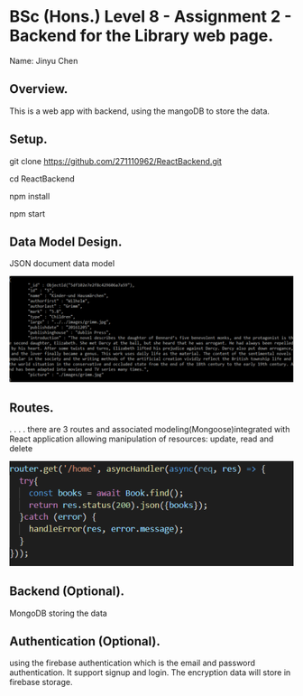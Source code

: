 # BSc (Hons.) Level 8 - Assignment 2 - Backend for the Library web page.

Name: Jinyu Chen

## Overview.

This is a web app with backend, using the mangoDB to store the data.


## Setup.

git clone https://github.com/271110962/ReactBackend.git

cd ReactBackend

npm install

npm start


## Data Model Design.

JSON document data model

![](img/1.PNG)


## Routes.

. . . . there are 3 routes and associated modeling(Mongoose)integrated with React application allowing manipulation of resources: update, read and delete

![](img/2.PNG)


## Backend (Optional).

MongoDB storing the data

## Authentication (Optional).

using the firebase authentication which is the email and password authentication. It support signup and login. The encryption data will store in firebase storage.


